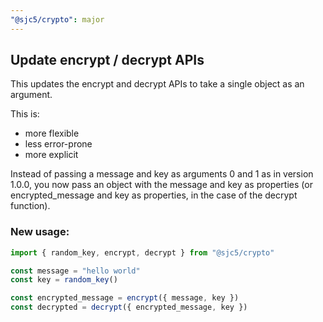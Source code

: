 ```yaml
---
"@sjc5/crypto": major
---
```


## Update encrypt / decrypt APIs

This updates the encrypt and decrypt APIs to take a single object as an argument.

This is:

- more flexible
- less error-prone
- more explicit

Instead of passing a message and key as arguments 0 and 1 as in version 1.0.0, you now pass an object with the message and key as properties (or encrypted_message and key as properties, in the case of the decrypt function).

### New usage:

```ts
import { random_key, encrypt, decrypt } from "@sjc5/crypto"

const message = "hello world"
const key = random_key()

const encrypted_message = encrypt({ message, key })
const decrypted = decrypt({ encrypted_message, key })
```

